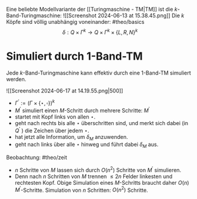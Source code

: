 Eine beliebte Modellvariante der [[Turingmaschine - TM|TM]] ist die $k$-Band-Turingmaschine:
![[Screenshot 2024-06-13 at 15.38.45.png]]
Die $k$ Köpfe sind völlig unabhängig voneinander:
#theo/basics 
$$\begin{equation*}
\delta: Q \times \Gamma^k \rightarrow Q \times \Gamma^k \times\{L, R, N\}^k
\end{equation*}$$



# Simuliert durch 1-Band-TM
Jede $k$-Band-Turingmaschine kann effektiv durch eine 1-Band-TM simuliert werden.

![[Screenshot 2024-06-17 at 14.19.55.png|500]]
- $\Gamma^{\prime}:=(\Gamma \times\{\star, \square\})^k$
- $M^{\prime}$ simuliert einen $M$-Schritt durch mehrere Schritte: $M^{\prime}$
- startet mit Kopf links von allen $\star$.
- geht nach rechts bis alle $\star$ überschritten sind, und merkt sich dabei (in $Q^{\prime}$ ) die Zeichen über jedem $\star$.
- hat jetzt alle Information, um $\delta_M$ anzuwenden.
- geht nach links über alle $\star$ hinweg und führt dabei $\delta_M$ aus.


Beobachtung:
#theo/zeit 
- $n$ Schritte von $M$ lassen sich durch $O\left(n^2\right)$ Schritte von $M^{\prime}$ simulieren.
- Denn nach $n$ Schritten von $M$ trennen $\leq 2 n$ Felder linkesten und rechtesten Kopf. Obige Simulation eines $M$-Schritts braucht daher $O(n)$ $M^{\prime}$-Schritte. Simulation von $n$ Schritten: $O\left(n^2\right)$ Schritte.


